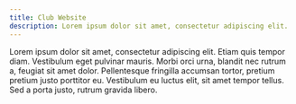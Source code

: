 ```yaml
---
title: Club Website
description: Lorem ipsum dolor sit amet, consectetur adipiscing elit.
---
```


Lorem ipsum dolor sit amet, consectetur adipiscing elit. Etiam quis tempor diam. Vestibulum eget pulvinar mauris. Morbi orci urna, blandit nec rutrum a, feugiat sit amet dolor. Pellentesque fringilla accumsan tortor, pretium pretium justo porttitor eu. Vestibulum eu luctus elit, sit amet tempor tellus. Sed a porta justo, rutrum gravida libero. 


